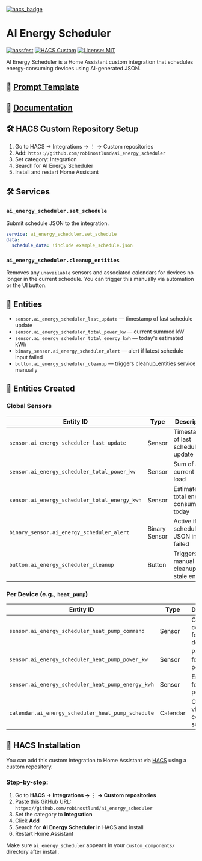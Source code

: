 [![hacs_badge](https://img.shields.io/badge/HACS-Custom-orange.svg?style=for-the-badge)](https://github.com/hacs/integration)

# AI Energy Scheduler

[![hassfest](https://github.com/robinostlund/ai_energy_scheduler/actions/workflows/test_integration.yaml/badge.svg)](https://github.com/robinostlund/ai_energy_scheduler/actions/workflows/test_integration.yaml)
[![HACS Custom](https://img.shields.io/badge/HACS-Custom-orange.svg)](https://hacs.xyz/)
[![License: MIT](https://img.shields.io/badge/License-MIT-yellow.svg)](https://opensource.org/licenses/MIT)

AI Energy Scheduler is a Home Assistant custom integration that schedules energy-consuming devices using AI-generated JSON.

## 🧠 [Prompt Template](https://github.com/robinostlund/ai_energy_scheduler/blob/main/prompt_template.md)

## 📘 [Documentation](https://github.com/robinostlund/ai_energy_scheduler/blob/main/docs/README.md)

## 🛠️ HACS Custom Repository Setup

1. Go to HACS → Integrations → ⋮ → Custom repositories
2. Add: `https://github.com/robinostlund/ai_energy_scheduler`
3. Set category: Integration
4. Search for AI Energy Scheduler
5. Install and restart Home Assistant

## 🛠️ Services

### `ai_energy_scheduler.set_schedule`

Submit schedule JSON to the integration.

```yaml
service: ai_energy_scheduler.set_schedule
data:
  schedule_data: !include example_schedule.json
```

### `ai_energy_scheduler.cleanup_entities`

Removes any `unavailable` sensors and associated calendars for devices no longer in the current schedule.
You can trigger this manually via automation or the UI button.

## 📯 Entities

- `sensor.ai_energy_scheduler_last_update` — timestamp of last schedule update
- `sensor.ai_energy_scheduler_total_power_kw` — current summed kW
- `sensor.ai_energy_scheduler_total_energy_kwh` — today's estimated kWh
- `binary_sensor.ai_energy_scheduler_alert` — alert if latest schedule input failed
- `button.ai_energy_scheduler_cleanup` — triggers cleanup_entities service manually

## 🧩 Entities Created

### Global Sensors

| Entity ID | Type | Description |
|-----------|------|-------------|
| `sensor.ai_energy_scheduler_last_update` | Sensor | Timestamp of last schedule update |
| `sensor.ai_energy_scheduler_total_power_kw` | Sensor | Sum of all current kW load |
| `sensor.ai_energy_scheduler_total_energy_kwh` | Sensor | Estimated total energy consumption today |
| `binary_sensor.ai_energy_scheduler_alert` | Binary Sensor | Active if schedule JSON input failed |
| `button.ai_energy_scheduler_cleanup` | Button | Triggers manual cleanup of stale entities |

### Per Device (e.g., `heat_pump`)

| Entity ID | Type | Description |
|-----------|------|-------------|
| `sensor.ai_energy_scheduler_heat_pump_command` | Sensor | Current command for the device |
| `sensor.ai_energy_scheduler_heat_pump_power_kw` | Sensor | Power load for current period |
| `sensor.ai_energy_scheduler_heat_pump_energy_kwh` | Sensor | Energy use for current period |
| `calendar.ai_energy_scheduler_heat_pump_schedule` | Calendar | Calendar view of command schedule |

## 🧩 HACS Installation

You can add this custom integration to Home Assistant via [HACS](https://hacs.xyz/) using a custom repository.

### Step-by-step:

1. Go to **HACS → Integrations → ⋮ → Custom repositories**
2. Paste this GitHub URL:  
   `https://github.com/robinostlund/ai_energy_scheduler`
3. Set the category to **Integration**
4. Click **Add**
5. Search for **AI Energy Scheduler** in HACS and install
6. Restart Home Assistant

Make sure `ai_energy_scheduler` appears in your `custom_components/` directory after install.